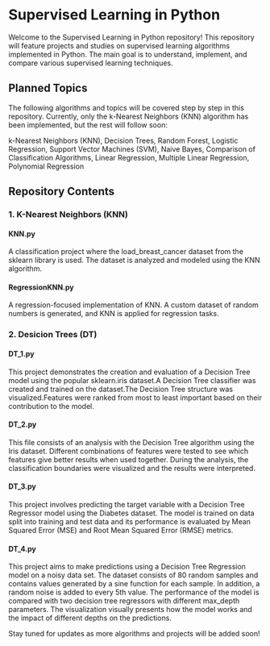 # Supervised Learning in Python
Welcome to the Supervised Learning in Python repository! This repository will feature projects and studies on supervised learning algorithms implemented in Python. The main goal is to understand, implement, and compare various supervised learning techniques.

## Planned Topics
The following algorithms and topics will be covered step by step in this repository. Currently, only the k-Nearest Neighbors (KNN) algorithm has been implemented, but the rest will follow soon:

k-Nearest Neighbors (KNN),
Decision Trees,
Random Forest,
Logistic Regression,
Support Vector Machines (SVM),
Naive Bayes,
Comparison of Classification Algorithms,
Linear Regression,
Multiple Linear Regression,
Polynomial Regression

## Repository Contents
### 1. K-Nearest Neighbors (KNN)

#### KNN.py
A classification project where the load_breast_cancer dataset from the sklearn library is used. The dataset is analyzed and modeled using the KNN algorithm.

#### RegressionKNN.py
A regression-focused implementation of KNN. A custom dataset of random numbers is generated, and KNN is applied for regression tasks.


### 2. Desicion Trees (DT)
#### DT_1.py
This project demonstrates the creation and evaluation of a Decision Tree model using the popular sklearn.iris dataset.A Decision Tree classifier was created and trained on the dataset.The Decision Tree structure was visualized.Features were ranked from most to least important based on their contribution to the model.

#### DT_2.py
This file consists of an analysis with the Decision Tree algorithm using the Iris dataset. Different combinations of features were tested to see which features give better results when used together. During the analysis, the classification boundaries were visualized and the results were interpreted.

#### DT_3.py
This project involves predicting the target variable with a Decision Tree Regressor model using the Diabetes dataset. The model is trained on data split into training and test data and its performance is evaluated by Mean Squared Error (MSE) and Root Mean Squared Error (RMSE) metrics.

#### DT_4.py
This project aims to make predictions using a Decision Tree Regression model on a noisy data set. The dataset consists of 80 random samples and contains values generated by a sine function for each sample. In addition, a random noise is added to every 5th value. The performance of the model is compared with two decision tree regressors with different max_depth parameters. The visualization visually presents how the model works and the impact of different depths on the predictions.



Stay tuned for updates as more algorithms and projects will be added soon!